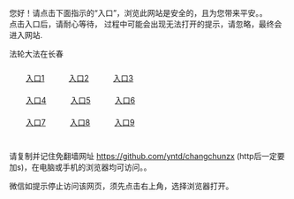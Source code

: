 您好！请点击下面指示的“入口”，浏览此网站是安全的，且为您带来平安。。 <br/>
点击入口后，请耐心等待， 过程中可能会出现无法打开的提示，请忽略，最终会进入网站. </br>

法轮大法在长春<br/>
<div style="padding:10px"><a style="margin:20px" target="_blank" href="https://d11i4ezpjmrz4w.cloudfront.net/2Qpsp?wjqnlxc" id="ccLink1" rel="nofollow">入口1</a> <a target="_blank" style="margin:20px" href="https://d1k4jdtoenamgf.cloudfront.net/2Qpsp?gceas" id="ccLink2" rel="nofollow">入口2</a> <a style="margin:20px" target="_blank" href="https://d17nwis974cxdw.cloudfront.net/2Qpsp?cjlmzafh" id="ccLink3" rel="nofollow">入口3</a></div>

<div style="padding:10px" ><a style="margin:20px" target="_blank" href="https://d11i4ezpjmrz4w.cloudfront.net/2Qpsp?wjqnlxc" id="ccLink4" rel="nofollow">入口4</a> <a style="margin:20px" href="https://d1k4jdtoenamgf.cloudfront.net/2Qpsp?gceas" target="_blank" id="ccLink5" rel="nofollow">入口5</a> <a style="margin:20px" href="https://d17nwis974cxdw.cloudfront.net/2Qpsp?cjlmzafh" target="_blank" id="ccLink6" rel="nofollow">入口6</a></div>

<div style="padding:10px"><a style="margin:20px" target="_blank" href="https://d11i4ezpjmrz4w.cloudfront.net/2Qpsp?wjqnlxc" id="ccLink7" rel="nofollow">入口7</a> <a style="margin:20px" href="https://d1k4jdtoenamgf.cloudfront.net/2Qpsp?gceas" target="_blank" id="ccLink8" rel="nofollow">入口8</a> <a style="margin:20px" target="_blank" href="https://d17nwis974cxdw.cloudfront.net/2Qpsp?cjlmzafh" id="ccLink9" rel="nofollow">入口9</a></div>

<br/>



请复制并记住免翻墙网址 https://github.com/yntd/changchunzx (http后一定要加s)，在电脑或手机的浏览器均可访问。。<br/>

微信如提示停止访问该网页，须先点击右上角，选择浏览器打开。
